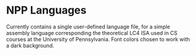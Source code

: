 # NPP Languages 

Currently contains a single user-defined language file, for a simple assembly language corresponding the theoretical LC4 ISA used in CS courses at the University of Pennsylvania. Font colors chosen to work with a dark background.
